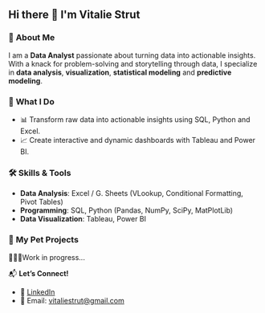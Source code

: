 ## Hi there 👋 I'm Vitalie Strut


### 🎯 **About Me**  
I am a **Data Analyst** passionate about turning data into actionable insights. With a knack for problem-solving and storytelling through data, I specialize in **data analysis**, **visualization**, **statistical modeling** and **predictive modeling**.



### 🔭 **What I Do**
- 📊 Transform raw data into actionable insights using SQL, Python and Excel.
- 📈 Create interactive and dynamic dashboards with Tableau and Power BI.



### 🛠️ **Skills & Tools**
- **Data Analysis**: Excel / G. Sheets (VLookup, Conditional Formatting, Pivot Tables)
- **Programming**: SQL, Python (Pandas, NumPy, SciPy, MatPlotLib)
- **Data Visualization**: Tableau, Power BI

### 📌 **My Pet Projects**  
🚀🚀🚀Work in progress...
   





📬 **Let’s Connect!**  
- 💼 [LinkedIn](https://www.linkedin.com/in/vstrut/)  
- 📧 Email: vitaliestrut@gmail.com
